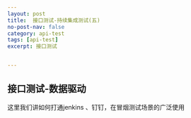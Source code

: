 ```yaml
---
layout: post
title:  接口测试-持续集成测试(五)
no-post-nav: false
category: api-test
tags: [api-test]
excerpt: 接口测试


---
```





## 接口测试-数据驱动

这里我们讲如何打通jenkins 、钉钉，在冒烟测试场景的广泛使用


